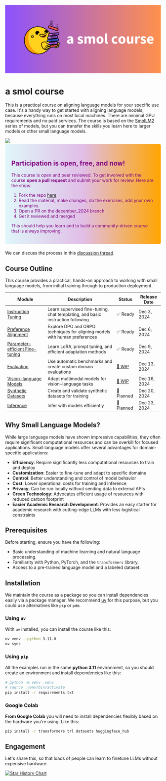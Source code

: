 ![smolcourse image](./banner.png)

# a smol course

This is a practical course on aligning language models for your specific use case. It's a handy way to get started with aligning language models, because everything runs on most local machines. There are minimal GPU requirements and no paid services. The course is based on the [SmolLM2](https://github.com/huggingface/smollm/tree/main) series of models, but you can transfer the skills you learn here to larger models or other small language models.

<a href="http://hf.co/join/discord">
<img src="https://img.shields.io/badge/Discord-7289DA?&logo=discord&logoColor=white"/>
</a>

<div style="background: linear-gradient(to right, #e0f7fa, #e1bee7, orange); padding: 20px; border-radius: 5px; margin-bottom: 20px; color: purple;">
    <h2>Participation is open, free, and now!</h2>
    <p>This course is open and peer reviewed. To get involved with the course <strong>open a pull request</strong> and submit your work for review. Here are the steps:</p>
    <ol>
        <li>Fork the repo <a href="https://github.com/huggingface/smol-course/fork">here</a></li>
        <li>Read the material, make changes, do the exercises, add your own examples.</li>
        <li>Open a PR on the december_2024 branch</li>
        <li>Get it reviewed and merged</li>
    </ol>
    <p>This should help you learn and to build a community-driven course that is always improving.</p>
</div>

We can discuss the process in this [discussion thread](https://github.com/huggingface/smol-course/discussions/2#discussion-7602932).

## Course Outline

This course provides a practical, hands-on approach to working with small language models, from initial training through to production deployment.

| Module | Description | Status | Release Date |
|--------|-------------|---------|--------------|
| [Instruction Tuning](./1_instruction_tuning) | Learn supervised fine-tuning, chat templating, and basic instruction following | ✅ Ready | Dec 3, 2024 |
| [Preference Alignment](./2_preference_alignment) | Explore DPO and ORPO techniques for aligning models with human preferences | ✅ Ready  | Dec 6, 2024 |
| [Parameter-efficient Fine-tuning](./3_parameter_efficient_finetuning) | Learn LoRA, prompt tuning, and efficient adaptation methods | ✅ Ready | Dec 9, 2024 |
| [Evaluation](./4_evaluation) | Use automatic benchmarks and create custom domain evaluations | [🚧 WIP](https://github.com/huggingface/smol-course/issues/42) | Dec 13, 2024 |
| [Vision-language Models](./5_vision_language_models) | Adapt multimodal models for vision-language tasks | [🚧 WIP](https://github.com/huggingface/smol-course/issues/49) | Dec 16, 2024 |
| [Synthetic Datasets](./6_synthetic_datasets) | Create and validate synthetic datasets for training | 📝 Planned | Dec 20, 2024 |
| [Inference](./7_inference) | Infer with models efficiently | 📝 Planned | Dec 23, 2024 |

## Why Small Language Models?

While large language models have shown impressive capabilities, they often require significant computational resources and can be overkill for focused applications. Small language models offer several advantages for domain-specific applications:

- **Efficiency**: Require significantly less computational resources to train and deploy
- **Customization**: Easier to fine-tune and adapt to specific domains
- **Control**: Better understanding and control of model behavior
- **Cost**: Lower operational costs for training and inference
- **Privacy**: Can be run locally without sending data to external APIs
- **Green Technology**: Advocates efficient usage of resources with reduced carbon footprint
- **Easier Academic Research Development**: Provides an easy starter for academic research with cutting-edge LLMs with less logistical constraints

## Prerequisites

Before starting, ensure you have the following:
- Basic understanding of machine learning and natural language processing.
- Familiarity with Python, PyTorch, and the `transformers` library.
- Access to a pre-trained language model and a labeled dataset.

## Installation

We maintain the course as a package so you can install dependencies easily via a package manager. We recommend [uv](https://github.com/astral-sh/uv) for this purpose, but you could use alternatives like `pip` or `pdm`.

### Using `uv`

With `uv` installed, you can install the course like this:

```bash
uv venv --python 3.11.0
uv sync
```

### Using `pip`

All the examples run in the same **python 3.11** environment, so you should create an environment and install dependencies like this:

```bash
# python -m venv .venv
# source .venv/bin/activate
pip install -r requirements.txt
```

### Google Colab

**From Google Colab** you will need to install dependencies flexibly based on the hardware you're using. Like this:

```bash
pip install -r transformers trl datasets huggingface_hub
```

## Engagement

Let's share this, so that loads of people can learn to finetune LLMs without expensive hardware.

[![Star History Chart](https://api.star-history.com/svg?repos=huggingface/smol-course&type=Date)](https://star-history.com/#huggingface/smol-course&Date)
